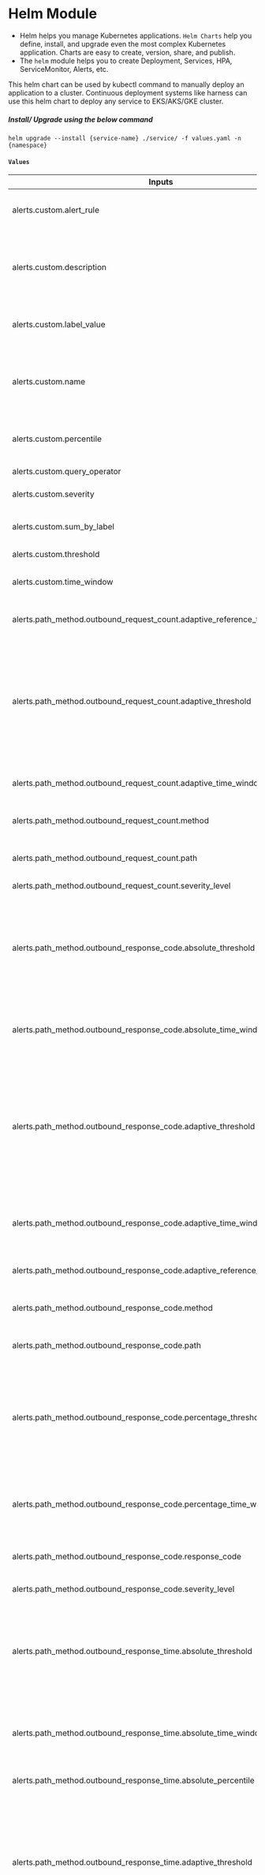 # Helm Module
- Helm helps you manage Kubernetes applications. `Helm Charts` help you define, install, and upgrade even the most complex Kubernetes application. Charts are easy to create, version, share, and publish.
- The `helm` module helps you to create Deployment, Services, HPA, ServiceMonitor, Alerts, etc. 

This helm chart can be used by kubectl command to manually deploy an application to a cluster. Continuous deployment systems 
like harness can use this helm chart to deploy any service to EKS/AKS/GKE cluster.


##### Install/ Upgrade using the below command
```
helm upgrade --install {service-name} ./service/ -f values.yaml -n {namespace}
```

####  `Values`

| Inputs                                                                    | Type             | Description                                                                                                                              | Default      |
|---------------------------------------------------------------------------|------------------|------------------------------------------------------------------------------------------------------------------------------------------|--------------|
| alerts.custom.alert_rule                                                  | string           | Metric Name exposed by /metric endpoint                                                                                                  | `""`         |
| alerts.custom.description                                                 | string           | Custom alert if user_created events goes below threshold for 5 min                                                                       | `""`         |
| alerts.custom.label_value                                                 | optional(string) | Metric Event Name, can be empty string                                                                                                   | `""`         |
| alerts.custom.name                                                        | string           | Custom alert if user_created events goes below threshold for 5 min                                                                       | `""`         |
| alerts.custom.percentile                                                  | optional(number) | Percentile is useful for histogram queries                                                                                               | `0.0`        |
| alerts.custom.query_operator                                              | optional(string) | Query Operator                                                                                                                           | `">"`        |
| alerts.custom.severity                                                    | string           | Severity level of alert                                                                                                                  | `""`         |
| alerts.custom.sum_by_label                                                | optional(string) | Metric events key, can be empty string                                                                                                   | `""`         |
| alerts.custom.threshold                                                   | string           | Threshold                                                                                                                                | `""`         |
| alerts.custom.time_window                                                 | string           | Time window for custom alerts                                                                                                            | `""`         |
| alerts.path_method.outbound_request_count.adaptive_reference_time_window  | optional(string) | Reference Time window                                                                                                                    | `"3h"`       |
| alerts.path_method.outbound_request_count.adaptive_threshold              | optional(number) | Alert if the response code count in an application goes lower 15 percent in adaptive time window over adaptive reference time window     | `-1`         |
| alerts.path_method.outbound_request_count.adaptive_time_window            | optional(string) | Time window for adaptive                                                                                                                 | `"5m"`       |
| alerts.path_method.outbound_request_count.method                          | optional(string) | Custom method given by user                                                                                                              | `".*"`       |
| alerts.path_method.outbound_request_count.path                            | optional(string) | Custom path given by user                                                                                                                | `".*"`       |
| alerts.path_method.outbound_request_count.severity_level                  | optional(string) | Severity level of alert                                                                                                                  | critical     |
| alerts.path_method.outbound_response_code.absolute_threshold              | optional(number) | Alert if the response code errors in application goes beyond absolute threshold in absolute time window                                  | `-1`         |
| alerts.path_method.outbound_response_code.absolute_time_window            | optional(string) | Time window for absolute outbound response code alerts                                                                                   | `"5m"`       |
| alerts.path_method.outbound_response_code.adaptive_threshold              | optional(number) | Alert if the response code count in an application goes beyond 15 percent in adaptive time window over adaptive reference time window    | `-1`         |
| alerts.path_method.outbound_response_code.adaptive_time_window            | optional(string) | Time window for adaptive outbound response code alerts                                                                                   | `"5m"`       |
| alerts.path_method.outbound_response_code.adaptive_reference_time_window  | optional(string) | Reference Time window                                                                                                                    | `"3h"`       | 
| alerts.path_method.outbound_response_code.method                          | optional(string) | Custom method given by user                                                                                                              | `".*"`       |
| alerts.path_method.outbound_response_code.path                            | optional(string) | Custom path given by user                                                                                                                | `".*"`       |
| alerts.path_method.outbound_response_code.percentage_threshold            | optional(number) | Alert if the response code errors in application goes beyond percentage threshold percent in percentage time window                      | `-1`         |
| alerts.path_method.outbound_response_code.percentage_time_window          | optional(string) | Time window for percentage outbound response code alerts                                                                                 | `"5m"`       |
| alerts.path_method.outbound_response_code.response_code                   | string           | Response Code for different alerts                                                                                                       |
| alerts.path_method.outbound_response_code.severity_level                  | optional(string) | Severity level of alert                                                                                                                  | critical     |
| alerts.path_method.outbound_response_time.absolute_threshold              | number           | Alert if the response code errors in application goes beyond absolute threshold in absolute time window                                  | `-1`         |
| alerts.path_method.outbound_response_time.absolute_time_window            | optional(string) | Time window for absolute outbound response time alerts                                                                                   | `"5m"`       |
| alerts.path_method.outbound_response_time.absolute_percentile             | optional(number) | percentile given by the user                                                                                                             | `-1`         |
| alerts.path_method.outbound_response_time.adaptive_threshold              | optional(number) | Alert if the response code count in an application goes beyond 15 percent in adaptive time window over adaptive reference time window    | `-1`         |
| alerts.path_method.outbound_response_time.adaptive_percentile             | optional(number) | The configurable application response percentile                                                                                         | `-1`         |
| alerts.path_method.outbound_response_time.adaptive_time_window            | optional(string) | Time window for adaptive outbound response time alerts                                                                                   | `"5m"`       |
| alerts.path_method.outbound_response_time.adaptive_reference_time_window  | optional(string) | Reference Time window                                                                                                                    | `"3h"`       |
| alerts.path_method.outbound_response_time.method                          | optional(string) | Custom method given by user                                                                                                              | `".*"`       |
| alerts.path_method.outbound_response_time.path                            | optional(string) | Custom path given by user                                                                                                                | `".*"`       |
| alerts.path_method.outbound_response_time.severity_level                  | optional(string) | Severity level of alert                                                                                                                  | critical     |
| alerts.path_method.request_count.adaptive_reference_time_window           | optional(string) | Reference Time window                                                                                                                    | `"3h"`       |
| alerts.path_method.request_count.adaptive_threshold                       | optional(number) | Alert if the response code count in an application goes lower 15 percent in adaptive time window over adaptive reference time window     | `-1`         |
| alerts.path_method.request_count.adaptive_time_window                     | optional(string) | Time window for adaptive request count alerts                                                                                            | `"5m"`       |
| alerts.path_method.request_count.method                                   | optional(string) | Custom method given by user                                                                                                              | `".*"`       |
| alerts.path_method.request_count.path                                     | optional(string) | Custom path given by user                                                                                                                | `".*"`       |
| alerts.path_method.request_count.severity_level                           | optional(string) | Severity level of alert                                                                                                                  | critical     |
| alerts.path_method.response_code.absolute_threshold                       | optional(number) | Alert if the response code errors in application goes beyond absolute threshold in absolute time window                                  | `-1`         |
| alerts.path_method.response_code.absolute_time_window                     | optional(string) | Time window for absolute response code alerts                                                                                            | `"5m"`       |
| alerts.path_method.response_code.adaptive_threshold                       | optional(number) | Alert if the response code count in an application goes beyond 15 percent in adaptive time window over adaptive reference time window    | `-1`         |
| alerts.path_method.response_code.adaptive_time_window                     | optional(string) | Time window for adaptive response code alerts                                                                                            | `"5m"`       |
| alerts.path_method.response_code.adaptive_reference_time_window           | optional(string) | Reference Time window                                                                                                                    | `"3h"`       |
| alerts.path_method.response_code.method                                   | optional(string) | Custom method given by user                                                                                                              | `".*"`       |
| alerts.path_method.response_code.path                                     | optional(string) | Custom path given by user                                                                                                                | `".*"`       |
| alerts.path_method.response_code.percentage_threshold                     | optional(number) | Alert if the response code errors in application goes beyond percentage threshold percent in percentage time window                      | `-1`         |
| alerts.path_method.response_code.percentage_time_window                   | optional(string) | Time window for percentage response code alerts                                                                                          | `"5m"`       |
| alerts.path_method.response_code.response_code                            | string           | Response Code for different alerts                                                                                                       |
| alerts.path_method.response_code.severity_level                           | optional(string) | Severity level of alert                                                                                                                  | critical     |
| alerts.path_method.response_time.absolute_threshold                       | number           | Alert if the response code errors in application goes beyond absolute threshold in absolute time window                                  | `-1`         |
| alerts.path_method.response_time.absolute_time_window                     | optional(string) | Time window for absolute response time alerts                                                                                            | `"5m"`       |
| alerts.path_method.response_time.absolute_percentile                      | optional(number) | percentile given by the user                                                                                                             | `-1`         |
| alerts.path_method.response_time.adaptive_threshold                       | optional(number) | Alert if the response code count in an application goes beyond 15 percent in adaptive time window over adaptive reference time window    | `-1`         |
| alerts.path_method.response_time.adaptive_percentile                      | optional(number) | The configurable application response percentile                                                                                         | `-1`         |
| alerts.path_method.response_time.adaptive_time_window                     | optional(string) | Time window for adaptive response time alerts                                                                                            | `"5m"`       |
| alerts.path_method.response_time.adaptive_reference_time_window           | optional(string) | Reference Time window                                                                                                                    | `"3h"`       |     
| alerts.path_method.response_time.method                                   | optional(string) | Custom method given by user                                                                                                              | `".*"`       |
| alerts.path_method.response_time.path                                     | optional(string) | Custom path given by user                                                                                                                | `".*"`       |
| alerts.path_method.response_time.severity_level                           | optional(string) | Severity level of alert                                                                                                                  | critical     |
| alerts.standard.infra.health_check_failure_threshold                      | optional(number) | Alert if  application health-check failures goes beyond 50 in a 5-minute window                                                          | `50`         |
| alerts.standard.infra.health_check_failure_time_window                    | optional(string) | Time window for health check failure                                                                                                     | `"5m"`       |
| alerts.standard.infra.hpa_nearing_max_pod_threshold                       | optional(number) | Alert if replica count crosses the threshold percentage of max pod count                                                                 | `80`         |
| alerts.standard.infra.pod_restart_threshold                               | optional(number) | Alert if the pod restarts goes beyond threshold over a 5-minute window                                                                   | `0`          |
| alerts.standard.infra.pod_restart_time_window                             | optional(string) | Time window for pod restart                                                                                                              | `"5m"`       |
| alerts.standard.infra.service_memory_utilization_threshold                | optional(number) | Alert if service memory utilization exceeds threshold                                                                                    | `90`         |
| alerts.standard.infra.service_cpu_utilization_threshold                   | optional(number) | Alert if service cpu utilization exceeds threshold                                                                                       | `90`         |
| alerts.standard.infra.service_cpu_utilization_time_window                 | optional(string) | Time window for service cpu utilization                                                                                                  | `"5m"`       |
| alerts.standard.infra.unavailable_replicas_threshold                      | optional(number) | Alert if the available replicas is lesser than number of desired replicas                                                                | `0`          |
| alerts.standard.outbound_request_count.adaptive_threshold                 | optional(number) | Alerts based on number of outbound requests                                                                                              | `30`         |
| alerts.standard.outbound_request_count.adaptive_time_window               | optional(string) | Time window for adaptive outbound request count                                                                                          | `"5m"`       |
| alerts.standard.outbound_request_count.adaptive_reference_time_window     | optional(string) | Reference Time window                                                                                                                    | `"3h"`       |
| alerts.standard.outbound_response_code.201.absolute_threshold             | optional(number) | Alert if the outbound 201 response code errors in application goes beyond 10 in a 5-minute window                                        | `-1`         |
| alerts.standard.outbound_response_code.201.absolute_time_window           | optional(string) | Time window for 201 outbound absolute alerts                                                                                             | `"5m"`       |
| alerts.standard.outbound_response_code.201.adaptive_threshold             | optional(number) | Alert if the outbound 201 response code in  an application goes beyond 15 percent in a 5min window over last 24-hour window              | `-1`         |
| alerts.standard.outbound_response_code.201.adaptive_time_window           | optional(string) | Time window for 201 outbound adaptive alerts                                                                                             | `"5m"`       |
| alerts.standard.outbound_response_code.201.adaptive_reference_time_window | optional(string) | Reference Time window                                                                                                                    | `"3h"`       |
| alerts.standard.outbound_response_code.201.percentage_threshold           | optional(number) | Alert if the outbound 201 response code errors in application goes beyond 10 percent in a 5-minute window                                | `-1`         |
| alerts.standard.outbound_response_code.201.percentage_time_window         | optional(string) | Time window for 201 outbound percentage alerts                                                                                           | `"5m"`       |
| alerts.standard.outbound_response_code.400.absolute_threshold             | optional(number) | Alert if the outbound 400 response code errors in application goes beyond 40 in a 5-minute window                                        | `500`        |
| alerts.standard.outbound_response_code.400.absolute_time_window           | optional(string) | Time window for 400 outbound absolute alerts                                                                                             | `"5m"`       |
| alerts.standard.outbound_response_code.400.adaptive_threshold             | optional(number) | Alert if the outbound 400 response code in  an application goes beyond 15 percent in a 5min window over last 24-hour window              | `15`         |
| alerts.standard.outbound_response_code.400.adaptive_time_window           | optional(string) | Time window for 400 outbound adaptive alerts                                                                                             | `"5m"`       |
| alerts.standard.outbound_response_code.400.adaptive_reference_time_window | optional(string) | Reference Time window                                                                                                                    | `"3h"`       |
| alerts.standard.outbound_response_code.400.percentage_threshold           | optional(number) | Alert if the outbound 400 response code errors in application goes beyond 40 percent in a given time window                              | `70`         |
| alerts.standard.outbound_response_code.400.percentage_time_window         | optional(string) | Time window for 400 outbound percentage alerts                                                                                           | `"5m"`       |
| alerts.standard.outbound_response_code.401.absolute_threshold             | optional(number) | Alert if the outbound 401 response code errors in application goes beyond 40 in a 5-minute window                                        | `100`        |
| alerts.standard.outbound_response_code.401.absolute_time_window           | optional(string) | Time window for 401 outbound absolute alerts                                                                                             | `"5m"`       |
| alerts.standard.outbound_response_code.401.adaptive_threshold             | optional(number) | Alert if the outbound 401 response code in  an application goes beyond 15 percent in a 5min window over last 24-hour window              | `15`         |
| alerts.standard.outbound_response_code.401.adaptive_time_window           | optional(string) | Time window for 401 outbound adaptive alerts                                                                                             | `"5m"`       |
| alerts.standard.outbound_response_code.401.adaptive_reference_time_window | optional(string) | Reference Time window                                                                                                                    | `"3h"`       |
| alerts.standard.outbound_response_code.401.percentage_threshold           | optional(number) | Alert if the outbound 401 response code errors in application goes beyond 40 percent in a given time window                              | `20`         |
| alerts.standard.outbound_response_code.401.percentage_time_window         | optional(string) | Time window for 401 outbound percentage alerts                                                                                           | `"5m"`       |
| alerts.standard.outbound_response_code.403.absolute_threshold             | optional(number) | Alert if the outbound 403 response code errors in application goes beyond 40 in a 5-minute window                                        | `100`        |
| alerts.standard.outbound_response_code.403.absolute_time_window           | optional(string) | Time window for 403 outbound absolute alerts                                                                                             | `"5m"`       |
| alerts.tandard.outbound_response_code.403.adaptive_threshold              | optional(number) | Alert if the outbound 403 response code in  an application goes beyond 15 percent in a 5min window over last 24-hour window              | `15`         |
| alerts.standard.outbound_response_code.403.adaptive_time_window           | optional(string) | Time window for 403 outbound adaptive alerts                                                                                             | `"5m"`       |
| alerts.standard.outbound_response_code.403.adaptive_reference_time_window | optional(string) | Reference Time window                                                                                                                    | `"3h"`       |
| alerts.standard.outbound_response_code.403.percentage_threshold           | optional(number) | Alert if the outbound 403 response code errors in application goes beyond 40 percent in a given time window                              | `70`         |
| alerts.standard.outbound_response_code.403.percentage_time_window         | optional(string) | Time window for 403 outbound percentage alerts                                                                                           | `"5m"`       |
| alerts.standard.outbound_response_code.404.absolute_threshold             | optional(number) | Alert if the outbound 404 response code errors in application goes beyond 40 in a 5-minute window                                        | `500`        |
| alerts.standard.outbound_response_code.404.absolute_time_window           | optional(string) | Time window for 404 outbound absolute alerts                                                                                             | `"5m"`       |
| alerts.standard.outbound_response_code.404.adaptive_threshold             | optional(number) | Alert if the outbound 404 response code in  an application goes beyond 15 percent in a 5min window over last 24-hour window              | `15`         |
| alerts.standard.outbound_response_code.404.adaptive_time_window           | optional(string) | Time window for 404 outbound adaptive alerts                                                                                             | `"5m"`       |
| alerts.standard.outbound_response_code.404.adaptive_reference_time_window | optional(string) | Reference Time window                                                                                                                    | `"3h"`       |
| alerts.standard.outbound_response_code.404.percentage_threshold           | optional(number) | Alert if the outbound 404 response code errors in application goes beyond 40 percent in a given time window                              | `20`         |
| alerts.standard.outbound_response_code.404.percentage_time_window         | optional(string) | Time window for 404 outbound percentage alerts                                                                                           | `"5m"`       |
| alerts.standard.outbound_response_code.5xx.absolute_threshold             | optional(number) | Alert if the outbound 500 response code errors in application goes beyond 40 in a 5-minute window                                        | `40`         |
| alerts.standard.outbound_response_code.5xx.absolute_time_window           | optional(string) | Time window for 500 outbound absolute alerts                                                                                             | `"5m"`       |
| alerts.standard.outbound_response_code.5xx.adaptive_threshold             | optional(number) | Alert if the outbound 500 response code count in  an application goes beyond 15 percent in a 5min window over last 24-hour window        | `15`         |
| alerts.standard.outbound_response_code.5xx.adaptive_time_window           | optional(string) | Time window for 500 outbound adaptive alerts                                                                                             | `"5m"`       |
| alerts.standard.outbound_response_code.5xx.adaptive_reference_time_window | optional(string) | Reference Time window                                                                                                                    | `"3h"`       |
| alerts.standard.outbound_response_code.5xx.percentage_threshold           | optional(number) | Alert if the outbound 500 response code errors in application goes beyond 40 percent in a given time window                              | `40`         |
| alerts.standard.outbound_response_code.5xx.percentage_time_window         | optional(string) | Time window for 500 outbound percentage alerts                                                                                           | `"5m"`       |
| alerts.standard.outbound_response_code.5xx.severity_level                 | optional(string) | Severity level of alert                                                                                                                  | `"critical"` |
| alerts.standard.outbound_response_time.absolute_critical_threshold        | optional(number) | Alert if 95 percentile application outbound  response time increases beyond 750ms over a 5-minute window                                 | `-1`         |
| alerts.standard.outbound_response_time.absolute_critical_time_window      | optional(string) | Time window for absolute critical outbound response time                                                                                 | `"5m"`       |
| alerts.standard.outbound_response_time.absolute_warning_threshold         | optional(number) | Alert if 95 percentile application outbound response time increases beyond 250ms over a 5-minute window                                  | `-1`         |
| alerts.standard.outbound_response_time.absolute_warning_time_window       | optional(string) | Time window for absolute warning outbound response time                                                                                  | `"5m"`       |
| alerts.standard.outbound_response_time.adaptive_percentile                | optional(number) | The configurable application outbound response percentile                                                                                | `0.99`       |
| alerts.standard.outbound_response_time.adaptive_threshold                 | optional(number) | Alert if 99 percentile application outbound response time increases beyond 15 percent in a last 5-minute window over last 24-hour window | `-1`         |
| alerts.standard.outbound_response_time.reference_time_window              | optional(string) | Time window total                                                                                                                        | `"3h"`       |
| alerts.standard.outbound_response_time.time_window                        | optional(string) | Time window for outbound response time                                                                                                   | `"5m"`       |
| alerts.standard.request_count.adaptive_threshold                          | optional(number) | Alerts based on number of requests                                                                                                       | `30`         |
| alerts.standard.request_count.adaptive_time_window                        | optional(string) | Time window for adaptive request count                                                                                                   | `"5m"`       |
| alerts.standard.request_count.adaptive_reference_time_window              | optional(string) | Reference Time window                                                                                                                    | `"3h"`       |
| alerts.standard.response_code.201.absolute_threshold                      | optional(number) | Alert if the 201 response code errors in application goes beyond 10 in a 5-minute window                                                 | `-1`         |
| alerts.standard.response_code.201.absolute_time_window                    | optional(string) | Time window for 201 absolute alerts                                                                                                      | `"5m"`       |
| alerts.standard.response_code.201.adaptive_threshold                      | optional(number) | Alert if the 201 response code in  an application goes beyond 15 percent in a 5min window over last 24-hour window                       | `-1`         |
| alerts.standard.response_code.201.adaptive_time_window                    | optional(string) | Time window for 201 adaptive alerts                                                                                                      | `"5m"`       |
| alerts.standard.response_code.201.adaptive_reference_time_window          | optional(string) | Reference Time window                                                                                                                    | `"3h"`       |
| alerts.standard.response_code.201.percentage_threshold                    | optional(number) | Alert if the 201 response code errors in application goes beyond 10 percent in a 5-minute window                                         | `-1`         |
| alerts.standard.response_code.201.percentage_time_window                  | optional(string) | Time window for 201 percentage alerts                                                                                                    | `"5m"`       |
| alerts.standard.response_code.400.absolute_threshold                      | optional(number) | Alert if the 400 response code errors in application goes beyond 40 in a 5-minute window                                                 | `500`        |
| alerts.standard.response_code.400.absolute_time_window                    | optional(string) | Time window for 400 absolute alerts                                                                                                      | `"5m"`       |
| alerts.standard.response_code.400.adaptive_threshold                      | optional(number) | Alert if the 400 response code in  an application goes beyond 15 percent in a 5min window over last 24-hour window                       | `15`         |
| alerts.standard.response_code.400.adaptive_time_window                    | optional(string) | Time window for 400 adaptive alerts                                                                                                      | `"5m"`       |
| alerts.standard.response_code.400.adaptive_reference_time_window          | optional(string) | Reference Time window                                                                                                                    | `"3h"`       |
| alerts.standard.response_code.400.percentage_threshold                    | optional(number) | Alert if the 400 response code errors in application goes beyond 40 percent in a given time window                                       | `70`         |
| alerts.standard.response_code.400.percentage_time_window                  | optional(string) | Time window for 400 percentage alerts                                                                                                    | `"5m"`       |
| alerts.standard.response_code.401.absolute_threshold                      | optional(number) | Alert if the 401 response code errors in application goes beyond 40 in a 5-minute window                                                 | `100`        |
| alerts.standard.response_code.401.absolute_time_window                    | optional(string) | Time window for 401 absolute alerts                                                                                                      | `"5m"`       |
| alerts.standard.response_code.401.adaptive_threshold                      | optional(number) | Alert if the 401 response code in  an application goes beyond 15 percent in a 5min window over last 24-hour window                       | `15`         |
| alerts.standard.response_code.401.adaptive_time_window                    | optional(string) | Time window for 401 adaptive alerts                                                                                                      | `"5m"`       |
| alerts.standard.response_code.401.adaptive_reference_time_window          | optional(string) | Reference Time window                                                                                                                    | `"3h"`       |
| alerts.standard.response_code.401.percentage_threshold                    | optional(number) | Alert if the 401 response code errors in application goes beyond 40 percent in a given time window                                       | `20`         |
| alerts.standard.response_code.401.percentage_time_window                  | optional(string) | Time window for 401 percentage alerts                                                                                                    | `"5m"`       |
| alerts.standard.response_code.403.absolute_threshold                      | optional(number) | Alert if the 403 response code errors in application goes beyond 40 in a 5-minute window                                                 | `100`        |
| alerts.standard.response_code.403.absolute_time_window                    | optional(string) | Time window for 403 absolute alerts                                                                                                      | `"5m"`       |
| alerts.standard.response_code.403.adaptive_threshold                      | optional(number) | Alert if the 403 response code in  an application goes beyond 15 percent in a 5min window over last 24-hour window                       | `15`         |
| alerts.standard.response_code.403.adaptive_time_window                    | optional(string) | Time window for 403 adaptive alerts                                                                                                      | `"5m"`       |
| alerts.standard.response_code.403.adaptive_reference_time_window          | optional(string) | Reference Time window                                                                                                                    | `"3h"`       |
| alerts.standard.response_code.403.percentage_threshold                    | optional(number) | Alert if the 403 response code errors in application goes beyond 40 percent in a given time window                                       | `70`         |
| alerts.standard.response_code.403.percentage_time_window                  | optional(string) | Time window for 403 percentage alerts                                                                                                    | `"5m"`       |
| alerts.standard.response_code.404.absolute_threshold                      | optional(number) | Alert if the 404 response code errors in application goes beyond 40 in a 5-minute window                                                 | `500`        |
| alerts.standard.response_code.404.absolute_time_window                    | optional(string) | Time window for 404 absolute alerts                                                                                                      | `"5m"`       |
| alerts.standard.response_code.404.adaptive_threshold                      | optional(number) | Alert if the 404 response code in  an application goes beyond 15 percent in a 5min window over last 24-hour window                       | `15`         |
| alerts.standard.response_code.404.adaptive_time_window                    | optional(string) | Time window for 404 adaptive alertsTime window                                                                                           | `"5m"`       |
| alerts.standard.response_code.404.adaptive_reference_time_window          | optional(string) | Reference Time window                                                                                                                    | `"3h"`       |
| alerts.standard.response_code.404.percentage_threshold                    | optional(number) | Alert if the 404 response code errors in application goes beyond 40 percent in a given time window                                       | `20`         |
| alerts.standard.response_code.404.percentage_time_window                  | optional(string) | Time window for 404 percentage alerts                                                                                                    | `"5m"`       |
| alerts.standard.response_code.409.absolute_threshold                      | optional(number) | Alert if the 409 response code errors in application goes beyond 10 in a 5-minute window                                                 | `100`        |
| alerts.standard.response_code.409.absolute_time_window                     | optional(string) | Time window for 409 absolute alerts                                                                                                      | `"5m"`       |
| alerts.standard.response_code.409.adaptive_threshold                       | optional(number) | Alert if the 409 response code in  an application goes beyond 15 percent in a 5min window over last 24-hour window                       | `-1`         |
| alerts.standard.response_code.409.adaptive_time_window                     | optional(string) | Time window for 409 adaptive alerts                                                                                                      | `"5m"`       |
| alerts.standard.response_code.409.adaptive_reference_time_window           | optional(string) | Reference Time window                                                                                                                    | `"3h"`       |
| alerts.standard.response_code.409.percentage_threshold                     | optional(number) | Alert if the 409 response code errors in application goes beyond 10 percent in a 5-minute window                                         | `20`         |
| alerts.standard.response_code.409.percentage_time_window                   | optional(string) | Time window for 409 percentage alerts                                                                                                    | `"5m"`       |
| alerts.standard.response_code.424.absolute_threshold                      | optional(number) | Alert if the 424 response code errors in application goes beyond 10 in a 5-minute window                                                 | `10`         |
| alerts.standard.response_code.424.absolute_time_window                    | optional(string) | Time window for 424 absolute alerts                                                                                                      | `"5m"`       |
| alerts.standard.response_code.424.adaptive_threshold                      | optional(number) | Alert if the 424 response code in  an application goes beyond 15 percent in a 5min window over last 24-hour window                       | `-1`         |
| alerts.standard.response_code.424.adaptive_time_window                    | optional(string) | Time window for 424 adaptive alerts                                                                                                      | `"5m"`       |
| alerts.standard.response_code.424.adaptive_reference_time_window          | optional(string) | Reference Time window                                                                                                                    | `"3h"`       |
| alerts.standard.response_code.424.percentage_threshold                    | optional(number) | Alert if the 424 response code errors in application goes beyond 10 percent in a 5-minute window                                         | `10`         |
| alerts.standard.response_code.424.percentage_time_window                  | optional(string) | Time window for 424 percentage alerts                                                                                                    | `"5m"`       |
| alerts.standard.response_code.5xx.absolute_threshold                      | optional(number) | Alert if the 500 response code errors in application goes beyond 40 in a 5-minute window                                                 | `40`         |
| alerts.standard.response_code.5xx.absolute_time_window                    | optional(string) | Time window for 500 absolute alerts                                                                                                      | `"5m"`       |
| alerts.standard.response_code.5xx.adaptive_threshold                      | optional(number) | Alert if the 500 response code count in  an application goes beyond 15 percent in a 5min window over last 24-hour window                 | `15`         |
| alerts.standard.response_code.5xx.adaptive_time_window                    | optional(string) | Time window for 500 adaptive alerts                                                                                                      | `"5m"`       |
| alerts.standard.response_code.5xx.adaptive_reference_time_window          | optional(string) | Reference Time window                                                                                                                    | `"3h"`       |
| alerts.standard.response_code.5xx.percentage_threshold                    | optional(number) | Alert if the 500 response code errors in application goes beyond 40 percent in a given time window                                       | `40`         |
| alerts.standard.response_code.5xx.percentage_time_window                  | optional(string) | Time window for 500 percentage alerts                                                                                                    | `"5m"`       |
| alerts.standard.response_code.5xx.severity_level                          | optional(string) | Severity level of alert                                                                                                                  | `"critical"` |
| alerts.standard.response_time.absolute_critical_threshold                 | optional(number) | Alert if 95 percentile application response time increases beyond 750ms over a 5-minute window                                           | `0.75`       |
| alerts.standard.response_time.absolute_critical_time_window               | optional(string) | Time window for absolute critical response time                                                                                          | `"5m"`       |
| alerts.standard.response_time.absolute_warning_threshold                  | optional(number) | Alert if 95 percentile application response time increases beyond 250ms over a 5-minute window                                           | `0.250`      |
| alerts.standard.response_time.absolute_warning_time_window                | optional(string) | Time window for absolute response time                                                                                                   | `"5m"`       |
| alerts.standard.response_time.adaptive_threshold                          | optional(number) | Alert if 99 percentile application response time increases beyond 15 percent in a last 5-minute window over last 24-hour window          | `15`         |
| alerts.standard.response_time.adaptive_percentile                         | optional(number) | The configurable application response percentile                                                                                         | `0.99`       |
| alerts.standard.response_time.adaptive_time_window                        | optional(string) | Time window for response alerts                                                                                                          | `"5m"`       |
| alerts.standard.response_time.reference_time_window                       | optional(string) | Time window total                                                                                                                        | `"3h"`       |
| cliService            | optional(bool)   | Whether application is a CLI service                 | `false`                    |
| cluster_name          | string           | Name of the Kubernetes cluster                       |                            |
| concurrencyPolicy     | optional(string) | Concurrency policy                                   | `"Replace"`                |
| env.cloud           | optional(string) | Cloud name      | `"GCP"`      |
| env.HTTP_PORT       | optional(number) | HTTP port       | `8000`       |
| env.TRACER_URL      | optional(string) | Tracer url      | `""`         |
| env.TRACER_EXPORTER | optional(string) | Tracer exporter | `""`         |
| DB_DIALECT            | string           | DB type(ex - mysql, postgresql are valid)            | `""`                       |
| default_severity      | string           | Default severity level that alerts will be tagged to | `critical`                 |
| heartbeatURL          | optional(string) | Heartbeat URL                                        | `"/.well-known/heartbeat"` |
| hpa_cpu_limit         | optional(number) | HPA CPU limit                                        | `80`                       |
| hpa_memory_limit      | optional(number) | HPA Memory limit                                     | `80`                       |
| httpPort              | optional(number) | Port on which container runs its services            | `8000`                     |
| image                 | string           | Docker container image with tag                      |                            |
| kubernetes_version    | optional(float)  | Kubernetes version used to create the cluster        |  `1.24`
| maxCPU                | optional(string) | Maximum CPU resources                                | `"500m"`                   |
| maxMemory             | optional(string) | Maximum Memory resources                             | `"512Mi"`                  |
| maxReplicas           | optional(number) | Maximum replicas                                     | `4`                        |
| metricsPort           | optional(number) | Metrics port on which container runs its services    | `2121`                     |
| metricsScrapeInterval | optional(string) | Time interval that metrics will be scraped           | `"30s"`                    |
| minCPU                | optional(string) | Minimum CPU resources                                | `"250m"`                   |
| minMemory             | optional(string) | Minimum Memory resources                             | `"128Mi"`                  |
| minReplicas           | optional(number) | Minimum replicas                                     | `2`                        |
| name                  | optional(string) | Name of the service                                  | `"hello-api"`              |
| replicaCount          | optional(number) | Number of replicas to run                            | `2`                        |
| schedule              | optional(string) | Cron job schedule                                    | `""`                       |
| suspend               | optional(bool)   | Cron job suspend                                     | `false`                    |

#### Note: 
  The thresholds which has default values as `-1`, the alerts associated to that thresholds will not be created unless the thresholds are modified to a value greater than  `-1`.
